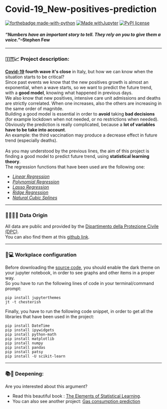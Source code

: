 <h1> Covid-19_New-positives-prediction</h1>

[![forthebadge made-with-python](http://ForTheBadge.com/images/badges/made-with-python.svg)](https://www.python.org/)
[![Made withJupyter](https://img.shields.io/badge/Made%20with-Jupyter-orange?style=for-the-badge&logo=Jupyter)](https://jupyter.org/try)
[![PyPI license](https://img.shields.io/pypi/l/ansicolortags.svg)](https://github.com/Amatofrancesco99/Covid-19_New-positives-prediction/blob/main/LICENSE)
<br>

<h4><em>“Numbers have an important story to tell. They rely on you to give them a voice.”</em>–Stephen Few</h4>

***

<h3>🇮🇹📈 Project description:</h3>

**[Covid-19](https://www.who.int/health-topics/coronavirus#tab=tab_1) fourth wave it's close** in Italy, but how we can know when the situation starts to be critical?
<br>
Since past events we know that the new positives growth is almost an exponential, when a wave starts, so we want to predict the future trend, with a **good model**, knowing what happened in previous days.
<br>
We also know that new positives, intensive care unit admissions and deaths are strictly correlated. When one increases, also the others are increasing in the same order of magnitde.
<br>
Building a good model is essential in order to **avoid** taking **bad decisions** (for example lockdown when not needed, or no restrictions when needed).
<br>
Obviously the prediction is really complicated, because a **lot of variables have to be take into account**.
<br>An example: the third vaccination may produce a decrease effect in future trend (especially deaths).
<br><br>
As you may understood by the previous lines, the aim of this project is finding a good model to predict future trend, using **statistical learning theory**.
<br>
The regression functions that have been used are the following one:
 *  *[Linear Regression](https://en.wikipedia.org/wiki/Linear_regression)*
 *  *[Polynomial Regression](https://en.wikipedia.org/wiki/Polynomial_regression)*
 *  *[Lasso Regression](https://en.wikipedia.org/wiki/Lasso_(statistics))*
 *  *[Ridge Regression](https://www.mygreatlearning.com/blog/what-is-ridge-regression/)*
 *  *[Natural Cubic Splines](https://towardsdatascience.com/numerical-interpolation-natural-cubic-spline-52c1157b98ac)*
 
***

<h3>💾👨🏻‍💻 Data Origin </h3>

All data are public and provided by the [Dipartimento della Protezione Civile (DPC)](https://www.protezionecivile.gov.it/it/).
<br>
You can also find them at this [github link](https://github.com/pcm-dpc/COVID-19).

***

<h3> 🚀💻 Workplace configuration </h3>

Before downloading the [source code](https://github.com/Amatofrancesco99/Covid-19_New-positives-prediction/blob/main/Covid-19%20Italy%20trend.ipynb), you should enable the dark theme on your jupyter notebook, in order to see graphs and other items in a proper way.
<br>
So you have to run the following lines of code in your terminal/command prompt:
```
pip install jupyterthemes
jt -t chesterish
```

Finally, you have to run the following code snippet, in order to get all the libraries that have been used in the project:
```
pip install DateTime
pip install ipywidgets
pip install python-math
pip install matplotlib
pip install numpy
pip install pandas
pip install patsy
pip install -U scikit-learn
```

***

<h3>📚🤔 Deepening:</h3>

Are you interested about this argument? 
 * Read this beautiful book : [The Elements of Statistical Learning](https://web.stanford.edu/~hastie/Papers/ESLII.pdf).
 * You can also see another project: [Gas consumption prediction](https://github.com/Amatofrancesco99/Gas_consumption-prediction)

